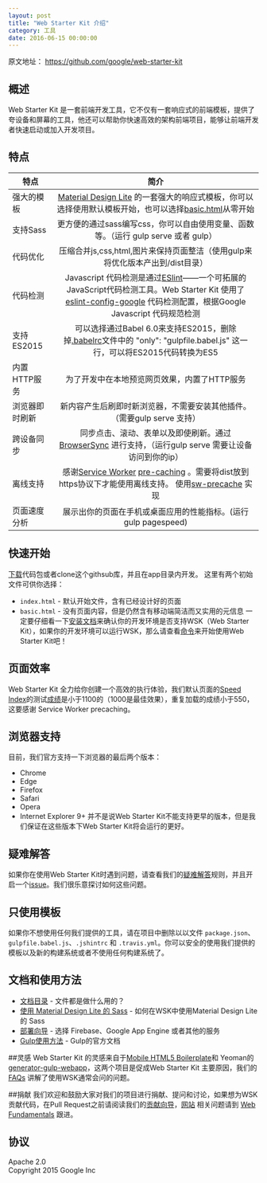 ```yaml
---
layout: post
title: "Web Starter Kit 介绍"
category: 工具
date: 2016-06-15 00:00:00
---
```


原文地址： https://github.com/google/web-starter-kit

## 概述
Web Starter Kit 是一套前端开发工具，它不仅有一套响应式的前端模板，提供了夸设备和屏幕的工具，他还可以帮助你快速高效的架构前端项目，能够让前端开发者快速启动或加入开发项目。

## 特点
| 特点           | 简介           |
| ------------- |:-------------:|
| 强大的模板      |  [Material Design Lite](http://getmdl.io/) 的一套强大的响应式模板，你可以选择使用默认模板开始，也可以选择[basic.html](https://github.com/google/web-starter-kit/blob/master/app/basic.html)从零开始 |
| 支持Sass      | 更方便的通过sass编写css，你可以自由使用变量、函数等。（运行 gulp serve 或者 gulp）      |
| 代码优化 | 压缩合并js,css,html,图片来保持页面整洁（使用gulp来将优化版本产出到/dist目录）      |
| 代码检测      | Javascript 代码检测是通过[ESlint](http://eslint.org/)——一个可拓展的JavaScript代码检测工具。Web Starter Kit 使用了 [eslint-config-google](https://github.com/google/eslint-config-google) 代码检测配置，根据Google Javascript 代码规范检测 |
| 支持ES2015      | 可以选择通过Babel 6.0来支持ES2015，删除掉[.babelrc](https://github.com/google/web-starter-kit/blob/master/.babelrc)文件中的 "only": "gulpfile.babel.js" 这一行，可以将ES2015代码转换为ES5     |
| 内置HTTP服务 | 为了开发中在本地预览网页效果，内置了HTTP服务 |
| 浏览器即时刷新     | 新内容产生后刷即时新浏览器，不需要安装其他插件。（需要gulp serve 支持） |
| 跨设备同步     | 同步点击、滚动、表单以及即使刷新。通过[BrowserSync](http://browsersync.io/) 进行支持，（运行gulp serve 需要让设备访问到你的ip）    |
| 离线支持 | 感谢[Service Worker](http://www.html5rocks.com/en/tutorials/service-worker/introduction/) [pre-caching](https://github.com/google/web-starter-kit/blob/master/gulpfile.babel.js#L226) 。需要将dist放到https协议下才能使用离线支持。   使用[sw-precache](https://github.com/GoogleChrome/sw-precache/) 实现|
| 页面速度分析    | 展示出你的页面在手机或桌面应用的性能指标。(运行 gulp pagespeed)    |
## 快速开始
[下载](https://github.com/google/web-starter-kit/releases/latest)代码包或者clone这个githsub库，并且在app目录内开发。
这里有两个初始文件可供你选择：
* `index.html` - 默认开始文件，含有已经设计好的页面
* `basic.html` - 没有页面内容，但是仍然含有移动端简洁而又实用的元信息
一定要仔细看一下[安装文档](https://github.com/google/web-starter-kit/blob/master/docs/install.md)来确认你的开发环境是否支持WSK（Web Starter Kit），如果你的开发环境可以运行WSK，那么请查看[命令](https://github.com/google/web-starter-kit/blob/master/docs/commands.md)来开始使用Web Starter Kit吧！

## 页面效率
Web Starter Kit 全力给你创建一个高效的执行体验，我们默认页面的[Speed Index](https://sites.google.com/a/webpagetest.org/docs/using-webpagetest/metrics/speed-index)的测试[成绩](http://www.webpagetest.org/result/151201_VW_XYC/)是小于1100的（1000是最佳效果），重复加载的成绩小于550，这要感谢 Service Worker precaching。

## 浏览器支持
目前，我们官方支持一下浏览器的最后两个版本：
* Chrome
* Edge
* Firefox
* Safari
* Opera
* Internet Explorer 9+
并不是说Web Starter Kit不能支持更早的版本，但是我们保证在这些版本下Web Starter Kit将会运行的更好。

## 疑难解答
如果你在使用Web Starter Kit时遇到问题，请查看我们的[疑难解答](https://github.com/google/web-starter-kit/wiki/Troubleshooting)规则，并且开启一个[issue](https://github.com/google/web-starter-kit/issues)。我们很乐意探讨如何这些问题。

## 只使用模板
如果你不想使用任何我们提供的工具，请在项目中删除以以文件 `package.json`、`gulpfile.babel.js`、`.jshintrc` 和 `.travis.yml`。你可以安全的使用我们提供的模板以及新的构建系统或者不使用任何构建系统了。

## 文档和使用方法
* [文档目录](https://github.com/google/web-starter-kit/blob/master/docs/file-appendix.md) - 文件都是做什么用的？
* [使用 Material Design Lite 的 Sass](https://github.com/google/web-starter-kit/blob/master/docs/mdl-sass.md) - 如何在WSK中使用Material Design Lite 的 Sass
* [部署向导](https://github.com/google/web-starter-kit/blob/master/docs/deploy.md) - 选择 Firebase、Google App Engine 或者其他的服务
* [Gulp使用方法](https://github.com/gulpjs/gulp/tree/master/docs/recipes) - Gulp的官方文档

##灵感
Web Starter Kit 的灵感来自于[Mobile HTML5 Boilerplate](https://html5boilerplate.com/mobile/)和 Yeoman的 [generator-gulp-webapp](https://github.com/yeoman/generator-webapp)，这两个项目是促成Web Starter Kit 主要原因，我们的[FAQs](https://github.com/google/web-starter-kit/wiki/FAQ) 讲解了使用WSK通常会问的问题。

##捐献
我们欢迎和鼓励大家对我们的项目进行捐献、提问和讨论，如果想为WSK贡献代码，在Pull Request之前请阅读我们的[贡献向导](https://github.com/google/web-starter-kit/blob/master/CONTRIBUTING.md)，[网站](https://developers.google.com/web/tools/starter-kit/) 相关问题请到 [Web Fundamentals](https://github.com/google/WebFundamentals/issues/new) 跟进。

## 协议
Apache 2.0  
Copyright 2015 Google Inc
